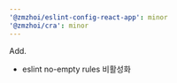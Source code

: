 ```yaml
---
'@zmzhoi/eslint-config-react-app': minor
'@zmzhoi/cra': minor
---
```


Add.

- eslint no-empty rules 비활성화
